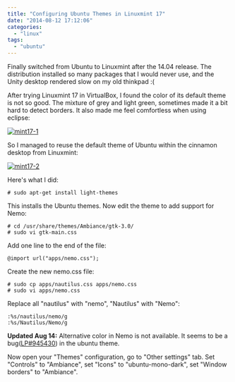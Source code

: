 ```yaml
---
title: "Configuring Ubuntu Themes in Linuxmint 17"
date: "2014-08-12 17:12:06"
categories: 
  - "linux"
tags: 
  - "ubuntu"
---
```


Finally switched from Ubuntu to Linuxmint after the 14.04 release. The distribution installed so many packages that I would never use, and the Unity desktop rendered slow on my old thinkpad :(

After trying Linuxmint 17 in VirtualBox, I found the color of its default theme is not so good. The mixture of grey and light green, sometimes made it a bit hard to detect borders. It also made me feel comfortless when using eclipse:

[![mint17-1](images/14874793356_81f042bca1_z.jpg)](https://www.flickr.com/photos/gonwan1985/14874793356 "mint17-1 by Binhao Qian, on Flickr")

So I managed to reuse the default theme of Ubuntu within the cinnamon desktop from Linuxmint:

[![mint17-2](images/14897431142_0f4e5cf95f_z.jpg)](https://www.flickr.com/photos/gonwan1985/14897431142 "mint17-2 by Binhao Qian, on Flickr")

Here's what I did:

```
# sudo apt-get install light-themes
```

This installs the Ubuntu themes. Now edit the theme to add support for Nemo:

```
# cd /usr/share/themes/Ambiance/gtk-3.0/
# sudo vi gtk-main.css
```

Add one line to the end of the file:

```
@import url("apps/nemo.css");
```

Create the new nemo.css file:

```
# sudo cp apps/nautilus.css apps/nemo.css
# sudo vi apps/nemo.css
```

Replace all "nautilus" with "nemo", "Nautilus" with "Nemo":

```
:%s/nautilus/nemo/g
:%s/Nautilus/Nemo/g
```

**Updated Aug 14:** Alternative color in Nemo is not available. It seems to be a bug([LP#945430](https://bugs.launchpad.net/light-themes/+bug/945430)) in the ubuntu theme.

Now open your "Themes" configuration, go to "Other settings" tab. Set "Controls" to "Ambiance", set "Icons" to "ubuntu-mono-dark", set "Window borders" to "Ambiance".
